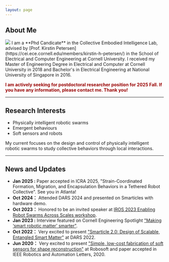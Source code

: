 ```yaml
---
layout: page
---
```


## About Me
<img src="https://dannama.com\images\DannaMa.png" class="floatpic">
I am a **Phd Candicate** in the Collective Embodied Intelligence Lab, advised by [Prof. Kirstin Petersen](https://cei.ece.cornell.edu/members/kirstin-h-petersen/) in the School of Electrical and Computer Engineering at Cornell University. I received my Master of Engineering Degree in Electrical and Computer at Cornell University in 2018 and Bachelor's in Electrical Engineering at National University of Singapore in 2016.


**<font color="#990000">I am actively seeking for postdoctoral researcher position for 2025 Fall. If you have any information, please contact me. Thank you!</font>**

---
## Research Interests

- Physically intelligent robotic swarms
- Emergent behaviours
- Soft sensors and robots


My current focuses on the design and control of physically intelligent robotic swarms to study collective behaviors through local interactions.

---


## News and Updates

- **Jan 2025 :** Paper accepted in ICRA 2025, "Strain-Coordinated Formation, Migration, and Encapsulation Behaviors in a Tethered Robot Collective". See you in Atlanta!
- **Oct 2024：** Attended DARS 2024 and presented on Smarticles with hardware demo.
- **Oct 2023：** Honored to be an invited speaker at [IROS 2023 Enabling Robot Swarms Across Scales workshop](https://swarmsatallscales.weebly.com/schedule.html).
- **Jan 2023 :** Interview featured on Cornell Engineering Spotlight ["Making ‘smart robotic matter’ smarter"](https://www.engineering.cornell.edu/spotlights/making-smart-robotic-matter-smarter).
- **Oct 2022：** Very excited to present ["Smarticle 2.0: Design of Scalable, Entangled Smart Matter"](https://link.springer.com/chapter/10.1007/978-3-031-51497-5_36) at DARS 2022. 
- **Jun 2020：** Very excited to present ["Simple, low-cost fabrication of soft sensors for shape reconstruction"](https://ieeexplore.ieee.org/abstract/document/9067833) at Robosoft and paper accepted in IEEE Robotics and Automation Letters, 2020.

<br>


